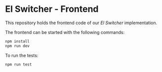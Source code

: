 # El Switcher - Frontend

This repository holds the frontend code of our *El Switcher* implementation.

The frontend can be started with the following commands:

```bash
npm install
npm run dev
```
To run the tests:
```bash
npm run test
```